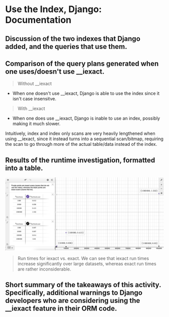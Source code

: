 # Use the Index, Django: Documentation

## Discussion of the two indexes that Django added, and the queries that use them.



## Comparison of the query plans generated when one uses/doesn't use __iexact.

> Without __iexact

- When one doesn't use __iexact, Django is able to use the index since it isn't case insensitve.

> With __iexact

- When one does use __iexact, Django is inable to use an index, possibly making it much slower.

Intuitively, index and index only scans are very heavily lengthened when using __iexact, since it instead turns into a sequential scan/bitmap, requiring the scan to go through more of the actual table/data instead of the index.

## Results of the runtime investigation, formatted into a table.

![RunTimeTable](./Images/RunTimeTable.png)

> Run times for iexact vs. exact. We can see that iexact run times increase significantly over large datasets, whereas exact run times are rather inconsiderable.

## Short summary of the takeaways of this activity. Specifically, additional warnings to Django developers who are considering using the __iexact feature in their ORM code.

